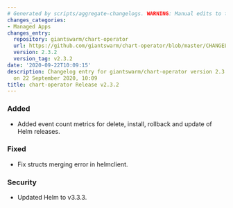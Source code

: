 ```yaml
---
# Generated by scripts/aggregate-changelogs. WARNING: Manual edits to this files will be overwritten.
changes_categories:
- Managed Apps
changes_entry:
  repository: giantswarm/chart-operator
  url: https://github.com/giantswarm/chart-operator/blob/master/CHANGELOG.md#232---2020-09-22
  version: 2.3.2
  version_tag: v2.3.2
date: '2020-09-22T10:09:15'
description: Changelog entry for giantswarm/chart-operator version 2.3.2, published
  on 22 September 2020, 10:09
title: chart-operator Release v2.3.2
---
```


### Added
- Added event count metrics for delete, install, rollback and update of Helm releases.
### Fixed
- Fix structs merging error in helmclient.
### Security
- Updated Helm to v3.3.3.
